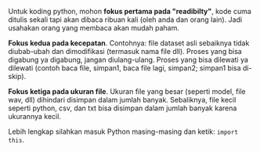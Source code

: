Untuk koding python, mohon **fokus pertama pada "readibilty"**, kode cuma ditulis sekali tapi akan dibaca ribuan kali (oleh anda dan orang lain). 
Jadi usahakan orang yang membaca akan mudah paham.    

**Fokus kedua pada kecepatan**. 
Contohnya: file dataset asli sebaiknya tidak diubab-ubah dan dimodifikasi (termasuk nama file dll). 
Proses yang bisa digabung ya digabung, jangan diulang-ulang. 
Proses yang bisa dilewati ya dilewati (contoh baca file, simpan1, baca file lagi, simpan2; simpan1 bisa di-skip).   

**Fokus ketiga pada ukuran file**. 
Ukuran file yang besar (seperti model, file wav, dll) dihindari disimpan dalam jumlah banyak. 
Sebaliknya, file kecil seperti python, csv, dan txt bisa disimpan dalam jumlah banyak karena ukurannya kecil.   

Lebih lengkap silahkan masuk Python masing-masing dan ketik: `import this`.
